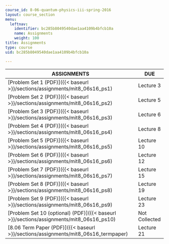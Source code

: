 ```yaml
---
course_id: 8-06-quantum-physics-iii-spring-2016
layout: course_section
menu:
  leftnav:
    identifier: bc285b8049540dae1aa4109b4bfcb10a
    name: Assignments
    weight: 100
title: Assignments
type: course
uid: bc285b8049540dae1aa4109b4bfcb10a

---
```


| ASSIGNMENTS | DUE |
| --- | --- |
| [Problem Set 1 (PDF)]({{< baseurl >}}/sections/assignments/mit8_06s16_ps1) | Lecture 3 |
| [Problem Set 2 (PDF)]({{< baseurl >}}/sections/assignments/mit8_06s16_ps2) | Lecture 5 |
| [Problem Set 3 (PDF)]({{< baseurl >}}/sections/assignments/mit8_06s16_ps3) | Lecture 6 |
| [Problem Set 4 (PDF)]({{< baseurl >}}/sections/assignments/mit8_06s16_ps4) | Lecture 8 |
| [Problem Set 5 (PDF)]({{< baseurl >}}/sections/assignments/mit8_06s16_ps5) | Lecture 10 |
| [Problem Set 6 (PDF)]({{< baseurl >}}/sections/assignments/mit8_06s16_ps6) | Lecture 12 |
| [Problem Set 7 (PDF)]({{< baseurl >}}/sections/assignments/mit8_06s16_ps7) | Lecture 15 |
| [Problem Set 8 (PDF)]({{< baseurl >}}/sections/assignments/mit8_06s16_ps8) | Lecture 19 |
| [Problem Set 9 (PDF)]({{< baseurl >}}/sections/assignments/mit8_06s16_ps9) | Lecture 23 |
| [Problem Set 10 (optional) (PDF)]({{< baseurl >}}/sections/assignments/mit8_06s16_ps10) | Not Collected |
| [8.06 Term Paper (PDF)]({{< baseurl >}}/sections/assignments/mit8_06s16_termpaper) | Lecture 21